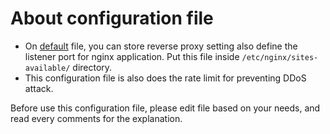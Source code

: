 # About configuration file
- On [default](default) file, you can store reverse proxy setting also define the listener port for nginx application. Put this file inside `/etc/nginx/sites-available/` directory.
- This configuration file is also does the rate limit for preventing DDoS attack.

Before use this configuration file, please edit file based on your needs, and read every comments for the explanation.